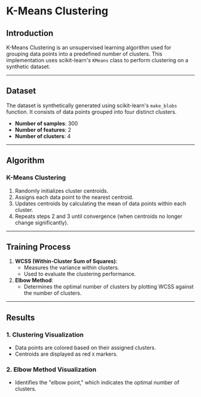 # K-Means Clustering

## Introduction
K-Means Clustering is an unsupervised learning algorithm used for grouping data points into a predefined number of clusters. This implementation uses scikit-learn's `KMeans` class to perform clustering on a synthetic dataset.

---

## Dataset
The dataset is synthetically generated using scikit-learn's `make_blobs` function. It consists of data points grouped into four distinct clusters.

- **Number of samples**: 300  
- **Number of features**: 2  
- **Number of clusters**: 4  

---

## Algorithm
### K-Means Clustering
1. Randomly initializes cluster centroids.
2. Assigns each data point to the nearest centroid.
3. Updates centroids by calculating the mean of data points within each cluster.
4. Repeats steps 2 and 3 until convergence (when centroids no longer change significantly).

---

## Training Process
1. **WCSS (Within-Cluster Sum of Squares)**:
   - Measures the variance within clusters.
   - Used to evaluate the clustering performance.
2. **Elbow Method**:
   - Determines the optimal number of clusters by plotting WCSS against the number of clusters.


---

## Results
### 1. Clustering Visualization
- Data points are colored based on their assigned clusters.
- Centroids are displayed as red `X` markers.

### 2. Elbow Method Visualization
- Identifies the "elbow point," which indicates the optimal number of clusters.

